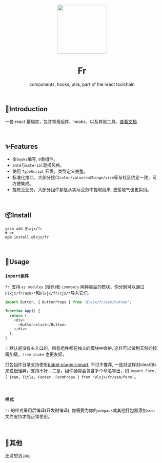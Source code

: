 <p align="center">
    <img src="https://gitee.com/llixianjie/docs/raw/master/fr/logo.png" width="160" align="center" />
</p>

<h1 align="center">Fr</h1>
<p align="center">components, hooks, utils, part of the react toolchain</p>

<br>

## 🎉Introduction

一套 react 基础库，包含常用组件、hooks、以及其他工具。[查看文档](https://iixianjie.github.io/fr/docs)

<br>

## ✨Features

* 全`hooks`编写, `0`类组件。
* `antd`与`material`混搭风格。
* 使用 `TypeScript` 开发，类型定义完整。
* 标准化接口，大部分接口`color/value/onChange/size`等与社区约定一致，可方便集成。
* 提炼至业务，大部分组件都是从实际业务中提取而来, 更接地气也更实用。

<br>


## 📦Install

```shell
yarn add @lxjx/fr
# or
npm install @lxjx/fr
```

<br>

## 🍭Usage

### `import组件`

`fr `支持 `es modules` (推荐)和 `commomjs` 两种类型的模块，你分别可以通过`@lxjx/fr/esm/*`和`@lxjx/fr/cjs/*`导入它们。

```js
import Button, { ButtonProps } from '@lxjx/fr/esm/button';

function App() {
  return (
    <div>
      <Button>click</Button>
    </div>
  );
}
```



💡 默认是没有主入口的，所有组件都在独立的模块中维护,  这样可以做到天然的按需加载，`tree shake` 也更友好。



打包组件目录支持使用[babel-plugin-import](<https://github.com/ant-design/babel-plugin-import>),  不过不推荐, 一是对这样对idea和ts来说很怪异，支持不好；二是，组件通常会包含多个命名导出，如 `import Form, { Item, Title, Footer, FormProps } from '@lxjx/fr/esm/form'`。


<br>

### `样式` 

`fr` 的样式采用后编译(开发时编译), 你需要为你的`webpack`或其他打包器添加`scss`文件支持才能正常使用。


<br>


## 🎄其他

还没想到.jpg

















